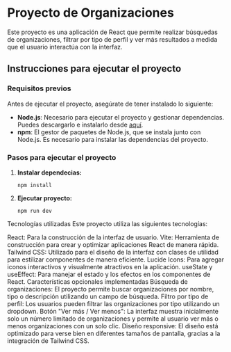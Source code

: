 # Proyecto de Organizaciones

Este proyecto es una aplicación de React que permite realizar búsquedas de organizaciones, filtrar por tipo de perfil y ver más resultados a medida que el usuario interactúa con la interfaz.

## Instrucciones para ejecutar el proyecto

### Requisitos previos

Antes de ejecutar el proyecto, asegúrate de tener instalado lo siguiente:

- **Node.js**: Necesario para ejecutar el proyecto y gestionar dependencias. Puedes descargarlo e instalarlo desde [aquí](https://nodejs.org/).
- **npm**: El gestor de paquetes de Node.js, que se instala junto con Node.js. Es necesario para instalar las dependencias del proyecto.

### Pasos para ejecutar el proyecto

1. **Instalar dependecias:**

   ```
   npm install
   ```

2. **Ejecutar proyecto:**

   ```
   npm run dev
   ```

Tecnologías utilizadas
Este proyecto utiliza las siguientes tecnologías:

React: Para la construcción de la interfaz de usuario.
Vite: Herramienta de construcción para crear y optimizar aplicaciones React de manera rápida.
Tailwind CSS: Utilizado para el diseño de la interfaz con clases de utilidad para estilizar componentes de manera eficiente.
Lucide Icons: Para agregar iconos interactivos y visualmente atractivos en la aplicación.
useState y useEffect: Para manejar el estado y los efectos en los componentes de React.
Características opcionales implementadas
Búsqueda de organizaciones: El proyecto permite buscar organizaciones por nombre, tipo o descripción utilizando un campo de búsqueda.
Filtro por tipo de perfil: Los usuarios pueden filtrar las organizaciones por tipo utilizando un dropdown.
Botón "Ver más / Ver menos": La interfaz muestra inicialmente solo un número limitado de organizaciones y permite al usuario ver más o menos organizaciones con un solo clic.
Diseño responsive: El diseño está optimizado para verse bien en diferentes tamaños de pantalla, gracias a la integración de Tailwind CSS.
